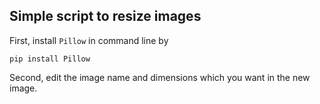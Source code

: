## Simple script to resize images

First, install `Pillow` in command line by
```
pip install Pillow
```

Second, edit the image name and dimensions which you want in the new image.
